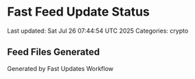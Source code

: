 # Fast Feed Update Status
Last updated: Sat Jul 26 07:44:54 UTC 2025
Categories: crypto

## Feed Files Generated

Generated by Fast Updates Workflow
